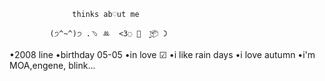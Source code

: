                   thinks ab♡ut me 

             (੭^~^)੭ .﹆ ꔛ  <3◌ 🥛  ֹֹֹ̼̼📦 ᯿
•2008 line
•birthday 05-05
•in love ☑ 
•i like rain days
•i love autumn
•i'm MOA,engene, blink... 



